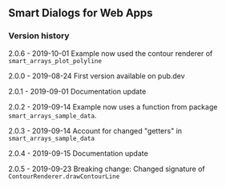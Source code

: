 ## Smart Dialogs for Web Apps

### Version history
 2.0.6 - 2019-10-01 Example now used the contour renderer of `smart_arrays_plot_polyline`
 
 2.0.0 - 2019-08-24 First version available on pub.dev
 
 2.0.1 - 2019-09-01 Documentation update
 
 2.0.2 - 2019-09-14 Example now uses a function from package `smart_arrays_sample_data`. 
 
 2.0.3 - 2019-09-14 Account for changed "getters" in  `smart_arrays_sample_data`
 
 2.0.4 - 2019-09-15 Documentation update
 
 2.0.5 - 2019-09-23 Breaking change: Changed signature of `ContourRenderer.drawContourLine`
